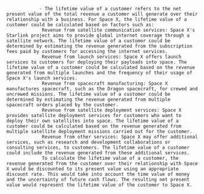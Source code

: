 				- The lifetime value of a customer refers to the net present value of the total revenue a customer will generate over their relationship with a business. For Space X, the lifetime value of a customer could be calculated based on factors such as:
				 Revenue from satellite communication services: Space X's Starlink project aims to provide global internet coverage through a satellite network. The lifetime value of a customer could be determined by estimating the revenue generated from the subscription fees paid by customers for accessing the internet services.
				 Revenue from launch services: Space X offers launch services to customers for deploying their payloads into space. The lifetime value of a customer could be calculated based on the revenue generated from multiple launches and the frequency of their usage of Space X's launch services.
				 Revenue from spacecraft manufacturing: Space X manufactures spacecraft, such as the Dragon spacecraft, for crewed and uncrewed missions. The lifetime value of a customer could be determined by estimating the revenue generated from multiple spacecraft orders placed by the customer.
				 Revenue from satellite deployment services: Space X provides satellite deployment services for customers who want to deploy their own satellites into space. The lifetime value of a customer could be calculated based on the revenue generated from multiple satellite deployment missions carried out for the customer.
				 Revenue from other services: Space X may offer additional services, such as research and development collaborations or consulting services, to customers. The lifetime value of a customer could include the revenue generated from these additional services.
				 To calculate the lifetime value of a customer, the revenue generated from the customer over their relationship with Space X would be discounted to its present value using an appropriate discount rate. This would take into account the time value of money and the uncertainty of future cash flows. The resulting net present value would represent the lifetime value of the customer to Space X.



